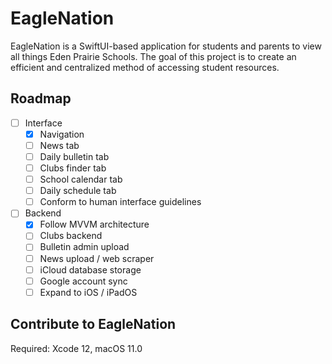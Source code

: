 # EagleNation

EagleNation is a SwiftUI-based application for students and parents to view all things Eden Prairie Schools. The goal of this project is to create an efficient and centralized method of accessing student resources.

## Roadmap
  - [ ] Interface
    - [x] Navigation
    - [ ] News tab
    - [ ] Daily bulletin tab
    - [ ] Clubs finder tab
    - [ ] School calendar tab
    - [ ] Daily schedule tab
    - [ ] Conform to human interface guidelines
 
  - [ ] Backend
    - [x] Follow MVVM architecture
    - [ ] Clubs backend
    - [ ] Bulletin admin upload
    - [ ] News upload / web scraper
    - [ ] iCloud database storage
    - [ ] Google account sync
    - [ ] Expand to iOS / iPadOS
   
## Contribute to EagleNation
Required: Xcode 12, macOS 11.0
